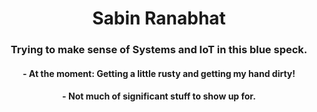 <h1 align="center">Sabin Ranabhat</h1>
<h3 align="center">Trying to make sense of Systems and IoT in this blue speck.</h3>

<h4 align="center">- At the moment: Getting a little rusty and getting my hand dirty!</h4>
<h4 align="center"> - Not much of significant stuff to show up for.</h4>
                  



</p>


